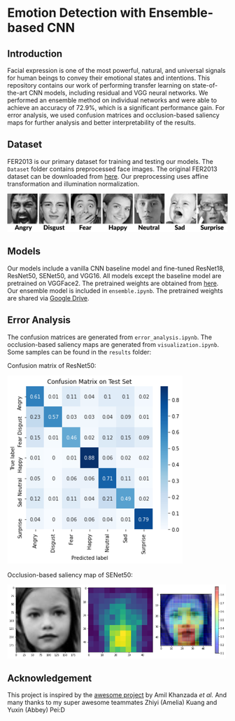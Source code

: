 # Emotion Detection with Ensemble-based CNN
## Introduction 
Facial expression is one of the most powerful, natural, and universal signals for human beings to convey their emotional states and intentions. This repository contains our work of performing transfer learning on state-of-the-art CNN models, including residual and VGG neural networks. We performed an ensemble method on individual networks and were able to achieve an accuracy of 72.9%, which is a significant performance gain. For error analysis, we used confusion matrices and occlusion-based saliency maps for further analysis and better interpretability of the results.
## Dataset
FER2013 is our primary dataset for training and testing our models. The `Dataset` folder contains preprocessed face images. The original FER2013 dataset can be downloaded from [here](https://www.kaggle.com/msambare/fer2013). Our preprocessing uses affine transformation and illumination normalization.

![](./report/emotions.png)
## Models
Our models include a vanilla CNN baseline model and fine-tuned ResNet18, ResNet50, SENet50, and VGG16. All models except the baseline model are pretrained on VGGFace2. The pretrained weights are obtained from [here](https://github.com/rcmalli/keras-vggface). Our ensemble model is included in `ensemble.ipynb`.
The pretrained weights are shared via [Google Drive](https://drive.google.com/drive/folders/1N0e_0IhzsXQUWd5LxWyLw6opMeucPn4G?usp=sharing).
## Error Analysis
The confusion matrices are generated from `error_analysis.ipynb`. The occlusion-based saliency maps are generated from `visualization.ipynb`. Some samples can be found in the `results` folder:

Confusion matrix of ResNet50:

<img src="./results/resnet50_cmat.png" width="400"/>

Occlusion-based saliency map of SENet50:

<img src="./results/senet50-neutral-false-sad.png" width="500"/>

## Acknowledgement
This project is inspired by the [awesome project](https://github.com/amilkh/cs230-fer) by Amil Khanzada *et al.* And many thanks to my super awesome teammates Zhiyi (Amelia) Kuang and Yuxin (Abbey) Pei:D
